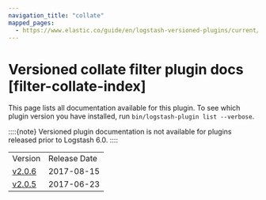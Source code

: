 ```yaml
---
navigation_title: "collate"
mapped_pages:
  - https://www.elastic.co/guide/en/logstash-versioned-plugins/current/filter-collate-index.html
---
```


# Versioned collate filter plugin docs [filter-collate-index]


This page lists all documentation available for this plugin.  To see which plugin version you have installed, run `bin/logstash-plugin list --verbose`.

::::{note}
Versioned plugin documentation is not available for plugins released prior to Logstash 6.0.
::::


|     |     |
| --- | --- |
| Version | Release Date |
| [v2.0.6](v2-0-6-plugins-filters-collate.md) | 2017-08-15 |
| [v2.0.5](v2-0-5-plugins-filters-collate.md) | 2017-06-23 |



